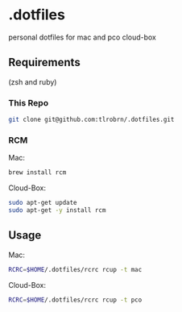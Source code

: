 # .dotfiles

personal dotfiles for mac and pco cloud-box

## Requirements

(zsh and ruby)

### This Repo

```sh
git clone git@github.com:tlrobrn/.dotfiles.git
```

### RCM

Mac:
```sh
brew install rcm
```

Cloud-Box:
```sh
sudo apt-get update
sudo apt-get -y install rcm
```

## Usage

Mac:
```sh
RCRC=$HOME/.dotfiles/rcrc rcup -t mac
```

Cloud-Box:
```sh
RCRC=$HOME/.dotfiles/rcrc rcup -t pco
```
